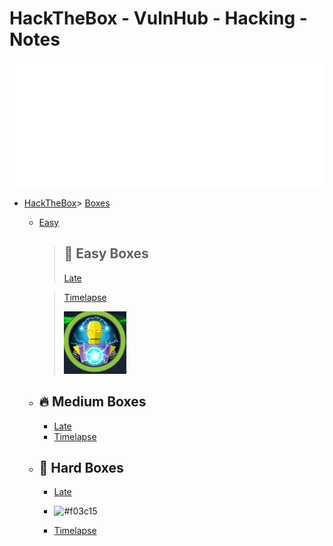 # HackTheBox - VulnHub - Hacking - Notes 

<div align="center">
    <img src="example.svg" width="800" height="200" alt="css-in-readme">
   
</div>





- [HackTheBox](#hackthebox)> [Boxes](Boxes)
    - [Easy](Boxes/Easy)
      > ## 🚀 Easy Boxes
        > [Late](HackTheBox/Boxes/Easy/Late/Late.md)
        
        > [Timelapse](HackTheBox/Boxes/Easy/Timelapse/Timelapse.md)
        > 
        > <a href="HackTheBox/Boxes/Easy/Timelapse/Timelapse.md"><img src="thumbnails/timelapse.png" alt="Timelapse thumbnail" style="width: 100px; height: 100px; object-fit: cover;">
        </a>
        
    - ## 🔥 Medium Boxes
      - [Late](Boxes/Easy/Late/Late.md)
      - [Timelapse](Boxes/Easy/Late/Late.md)
      
    - ## 💪 Hard Boxes
      - [Late](Boxes/Easy/Late/Late.md)
      - ![#f03c15](https://placehold.it/15/f03c15/000000?text=+) 

      - [Timelapse](Boxes/Easy/Late/Late.md)

